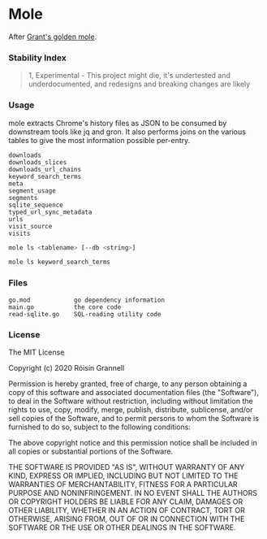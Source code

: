 # Mole

After [Grant's golden mole](https://en.wikipedia.org/wiki/Grant%27s_golden_mole).

### Stability Index

> 1, Experimental - This project might die, it's undertested and underdocumented, and redesigns and breaking changes are likely

### Usage

mole extracts Chrome's history files as JSON to be consumed by downstream tools like jq and gron. It also performs joins on the various tables to give the most information possible per-entry.

```
downloads
downloads_slices
downloads_url_chains
keyword_search_terms
meta
segment_usage
segments
sqlite_sequence
typed_url_sync_metadata
urls
visit_source
visits
```
```sh
mole ls <tablename> [--db <string>]
```
```sh
mole ls keyword_search_terms
```

### Files

```
go.mod            go dependency information
main.go           the core code
read-sqlite.go    SQL-reading utility code
```

### License

The MIT License

Copyright (c) 2020 Róisín Grannell

Permission is hereby granted, free of charge, to any person obtaining a copy of this software and associated documentation files (the "Software"), to deal in the Software without restriction, including without limitation the rights to use, copy, modify, merge, publish, distribute, sublicense, and/or sell copies of the Software, and to permit persons to whom the Software is furnished to do so, subject to the following conditions:

The above copyright notice and this permission notice shall be included in all copies or substantial portions of the Software.

THE SOFTWARE IS PROVIDED "AS IS", WITHOUT WARRANTY OF ANY KIND, EXPRESS OR IMPLIED, INCLUDING BUT NOT LIMITED TO THE WARRANTIES OF MERCHANTABILITY, FITNESS FOR A PARTICULAR PURPOSE AND NONINFRINGEMENT. IN NO EVENT SHALL THE AUTHORS OR COPYRIGHT HOLDERS BE LIABLE FOR ANY CLAIM, DAMAGES OR OTHER LIABILITY, WHETHER IN AN ACTION OF CONTRACT, TORT OR OTHERWISE, ARISING FROM, OUT OF OR IN CONNECTION WITH THE SOFTWARE OR THE USE OR OTHER DEALINGS IN THE SOFTWARE.

